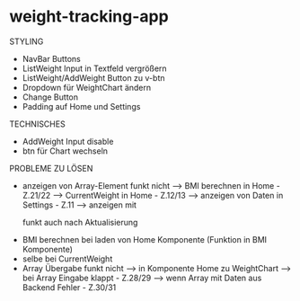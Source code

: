# weight-tracking-app

STYLING
- NavBar Buttons
- ListWeight Input in Textfeld vergrößern
- ListWeight/AddWeight Button zu v-btn
- Dropdown für WeightChart ändern
- Change Button
- Padding auf Home und Settings

TECHNISCHES
- AddWeight Input disable
- btn für Chart wechseln

PROBLEME ZU LÖSEN
- anzeigen von Array-Element funkt nicht 
    --> BMI berechnen in Home - Z.21/22
    --> CurrentWeight in Home - Z.12/13
    --> anzeigen von Daten in Settings - Z.11
    --> anzeigen mit <p> funkt auch nach Aktualisierung
- BMI berechnen bei laden von Home Komponente (Funktion in BMI Komponente)
- selbe bei CurrentWeight
- Array Übergabe funkt nicht
    --> in Komponente Home zu WeightChart
    --> bei Array Eingabe klappt - Z.28/29
    --> wenn Array mit Daten aus Backend Fehler - Z.30/31